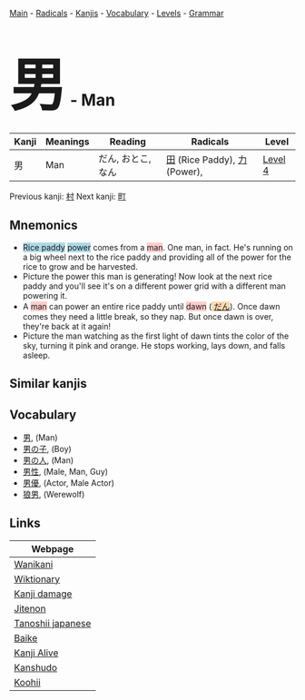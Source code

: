 <style> bigfont {font-size: 100px}</style>
[Main](../index.md) -
[Radicals](../radicals.md) -
[Kanjis](../kanjis.md) -
[Vocabulary](../vocabulary.md) -
[Levels](../levels.md) -
[Grammar](../grammar.md)
# <bigfont> 男</bigfont> - Man 

| Kanji | Meanings | Reading | Radicals | Level |
| --- | --- | --- | --- | --- |
| 男 | Man | だん, おとこ, なん | [田](../radicals/田.md) (Rice Paddy), [力](../radicals/力.md) (Power),  | [Level 4](../levels/wk_level4.md) |

Previous kanji: [村](村.md) Next kanji: [町](町.md) 

## Mnemonics
 * <span style="background-color:#ADD8E6"> Rice paddy</span> <span style="background-color:#ADD8E6"> power</span> comes from a <span style="background-color:#ffcccb"> man</span>. One man, in fact. He's running on a big wheel next to the rice paddy and providing all of the power for the rice to grow and be harvested.
* Picture the power this man is generating! Now look at the next rice paddy and you'll see it's on a different power grid with a different man powering it.
* A <span style="background-color:#ffcccb"> man</span> can power an entire rice paddy until <span style="background-color:#ffcccb"> dawn</span> (<span style="background-color:#fed8b1"> [だん](https://jisho.org/search/だん)</span>). Once dawn comes they need a little break, so they nap. But once dawn is over, they're back at it again!
* Picture the man watching as the first light of dawn tints the color of the sky, turning it pink and orange. He stops working, lays down, and falls asleep.


## Similar kanjis
 


## Vocabulary
 * [男](../vocabulary/男.md), (Man)
* [男の子](../vocabulary/男.md), (Boy)
* [男の人](../vocabulary/男.md), (Man)
* [男性](../vocabulary/男.md), (Male, Man, Guy)
* [男優](../vocabulary/男.md), (Actor, Male Actor)
* [狼男](../vocabulary/男.md), (Werewolf)



## Links 

| Webpage |
| --- |
| [Wanikani          ](https://www.wanikani.com/kanji/男) |
| [Wiktionary        ](https://en.wiktionary.org/wiki/男) |
| [Kanji damage      ](http://www.kanjidamage.com/kanji/search?utf8=✓&q=男) |
| [Jitenon           ](https://jitenon.com/kanji/男) |
| [Tanoshii japanese ](https://www.tanoshiijapanese.com/dictionary/kanji.cfm?k=男) |
| [Baike             ](https://baike.baidu.com/item/男) |
| [Kanji Alive       ](https://app.kanjialive.com/男) |
| [Kanshudo          ](https://www.kanshudo.com/searchmn?q=男) |
| [Koohii            ](https://kanji.koohii.com/study/kanji/男) |
